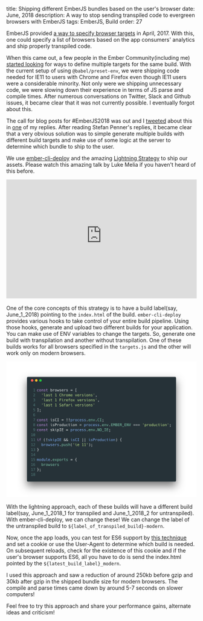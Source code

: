 title: Shipping different EmberJS bundles based on the user's browser
date: June, 2018
description: A way to stop sending transpiled code to evergreen browsers with EmberJS
tags: EmberJS, Build
order: 27

EmberJS provided [a way to specify browser targets](https://rwjblue.com/2017/04/21/ember-cli-targets/) in April, 2017. With this, one could specify a list of browsers based on the app consumers' analytics and ship properly transpiled code.

When this came out, a few people in the Ember Community(including me) [started looking](https://github.com/babel/ember-cli-babel/issues/200) for ways to define multiple targets for the same build. With the current setup of using `@babel/preset-env`, we were shipping code needed for IE11 to users with Chrome and Firefox even though IE11 users were a considerable minority. Not only were we shipping unnecessary code, we were slowing down their experience in terms of JS parse and compile times. After numerous conversations on Twitter, Slack and Github issues, it became clear that it was not currently possible. I eventually forgot about this.

The call for blog posts for #EmberJS2018 was out and I [tweeted](https://twitter.com/astronomersiva/status/1002280628815982592) about this in [one](https://twitter.com/astronomersiva/status/996041686311583744) of my replies. After reading Stefan Penner's replies, it became clear that a very obvious solution was to simple generate multiple builds with different build targets and make use of some logic at the server to determine which bundle to ship to the user.

We use [ember-cli-deploy](http://ember-cli-deploy.com/docs/v0.6.x/the-lightning-strategy/) and the amazing [Lightning Strategy](http://ember-cli-deploy.com/docs/v0.6.x/the-lightning-strategy/) to ship our assets. Please watch this amazing talk by Luke Melia if you haven't heard of this before.

<iframe width="100%" height="315" src="https://www.youtube-nocookie.com/embed/QZVYP3cPcWQ" frameborder="0" allow="autoplay; encrypted-media" allowfullscreen></iframe>

One of the core concepts of this strategy is to have a build label(say, June_1_2018) pointing to the `index.html` of the build. `ember-cli-deploy` provides various hooks to take control of your entire build pipeline. Using those hooks, generate and upload two different builds for your application. You can make use of ENV variables to change the targets. So, generate one build with transpilation and another without transpilation. One of these builds works for all browsers specified in the `targets.js` and the other will work only on modern browsers.

![Passing ENV to targets](../static/images/targets.png)

With the lightning approach, each of these builds will have a different build label(say, June_1_2018_1 for transpiled and June_1_2018_2 for untranspiled). With ember-cli-deploy, we can change these! We can change the label of the untranspiled build to `${label_of_transpiled_build}-modern`.

Now, once the app loads, you can test for ES6 support by [this technique](https://www.bram.us/2016/10/31/checking-if-a-browser-supports-es6/) and set a cookie or use the User-Agent to determine which build is needed. On subsequent reloads, check for the existence of this cookie and if the user's browser supports ES6, all you have to do is send the index.html pointed by the `${latest_build_label}_modern`.

I used this approach and saw a reduction of around 250kb before gzip and 30kb after gzip in the shipped bundle size for modern browsers. The compile and parse times came down by around 5-7 seconds on slower computers!

Feel free to try this approach and share your performance gains, alternate ideas and criticism!
